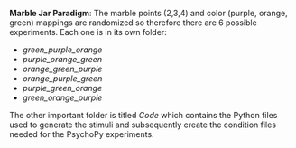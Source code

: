 **Marble Jar Paradigm**:
The marble points (2,3,4) and color (purple, orange, green) mappings are randomized so therefore there are 6 possible experiments. 
Each one is in its own folder:
- _green_purple_orange_
- _purple_orange_green_
- _orange_green_purple_
- _orange_purple_green_ 
- _purple_green_orange_
- _green_orange_purple_


The other important folder is titled _Code_ which contains the Python files used to generate the stimuli and subsequently create the condition files needed for the PsychoPy experiments. 
